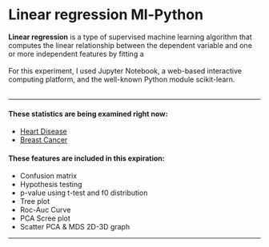 # Linear regression Ml-Python

**Linear regression** is a type of supervised machine learning algorithm that computes the linear relationship between the dependent variable and one or more independent features by fitting a 
<br/>
<br/>
For this experiment, I used Jupyter Notebook, a web-based interactive computing platform, and the well-known Python module scikit-learn.<br/>
<br/>
- - - -
#### These statistics are being examined right now: ####
  * <a  href="https://archive.ics.uci.edu/dataset/45/heart+disease">Heart Disease<a/>
  * <a href="https://archive.ics.uci.edu/dataset/17/breast+cancer+wisconsin+diagnostic">Breast Cancer<a/> 
#### These features are included in this expiration: ####
  * Confusion matrix
  * Hypothesis testing
  * p-value using t-test and f0 distribution
  * Tree plot
  * Roc-Auc Curve
  * PCA Scree plot
  * Scatter PCA & MDS 2D-3D graph
- - - -
